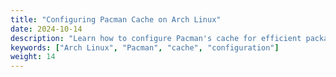 ```yaml
---
title: "Configuring Pacman Cache on Arch Linux"
date: 2024-10-14
description: "Learn how to configure Pacman's cache for efficient package management on Arch Linux."
keywords: ["Arch Linux", "Pacman", "cache", "configuration"]
weight: 14
---
```

